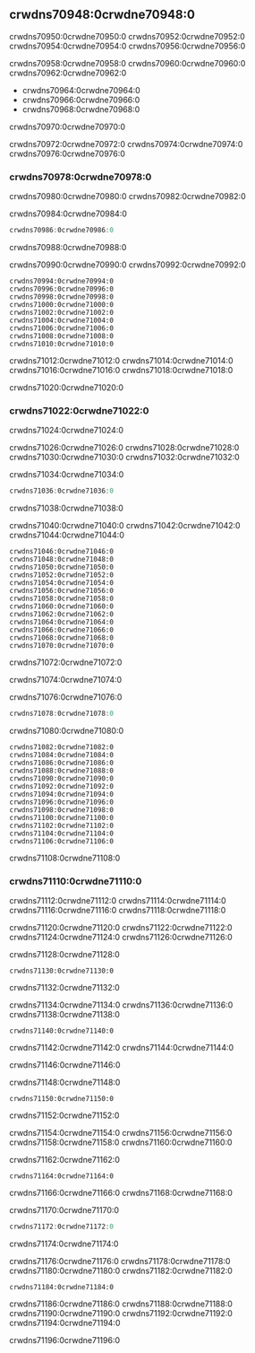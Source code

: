 ## crwdns70948:0crwdne70948:0

crwdns70950:0crwdne70950:0 crwdns70952:0crwdne70952:0 crwdns70954:0crwdne70954:0 crwdns70956:0crwdne70956:0

crwdns70958:0crwdne70958:0 crwdns70960:0crwdne70960:0 crwdns70962:0crwdne70962:0

* crwdns70964:0crwdne70964:0
* crwdns70966:0crwdne70966:0
* crwdns70968:0crwdne70968:0

crwdns70970:0crwdne70970:0

crwdns70972:0crwdne70972:0 crwdns70974:0crwdne70974:0 crwdns70976:0crwdne70976:0

### crwdns70978:0crwdne70978:0

crwdns70980:0crwdne70980:0 crwdns70982:0crwdne70982:0

<span class="filename">crwdns70984:0crwdne70984:0</span>

```rust
crwdns70986:0crwdne70986:0
```


<span class="caption">crwdns70988:0crwdne70988:0</span>

crwdns70990:0crwdne70990:0 crwdns70992:0crwdne70992:0


<!-- Not extracting output because changes to this output aren't significant;
the changes are likely to be due to the threads running differently rather than
changes in the compiler -->

```text
crwdns70994:0crwdne70994:0
crwdns70996:0crwdne70996:0
crwdns70998:0crwdne70998:0
crwdns71000:0crwdne71000:0
crwdns71002:0crwdne71002:0
crwdns71004:0crwdne71004:0
crwdns71006:0crwdne71006:0
crwdns71008:0crwdne71008:0
crwdns71010:0crwdne71010:0
```

crwdns71012:0crwdne71012:0 crwdns71014:0crwdne71014:0 crwdns71016:0crwdne71016:0 crwdns71018:0crwdne71018:0

crwdns71020:0crwdne71020:0

### crwdns71022:0crwdne71022:0

crwdns71024:0crwdne71024:0

crwdns71026:0crwdne71026:0 crwdns71028:0crwdne71028:0 crwdns71030:0crwdne71030:0 crwdns71032:0crwdne71032:0

<span class="filename">crwdns71034:0crwdne71034:0</span>

```rust
crwdns71036:0crwdne71036:0
```


<span class="caption">crwdns71038:0crwdne71038:0</span>

crwdns71040:0crwdne71040:0 crwdns71042:0crwdne71042:0 crwdns71044:0crwdne71044:0


<!-- Not extracting output because changes to this output aren't significant;
the changes are likely to be due to the threads running differently rather than
changes in the compiler -->

```text
crwdns71046:0crwdne71046:0
crwdns71048:0crwdne71048:0
crwdns71050:0crwdne71050:0
crwdns71052:0crwdne71052:0
crwdns71054:0crwdne71054:0
crwdns71056:0crwdne71056:0
crwdns71058:0crwdne71058:0
crwdns71060:0crwdne71060:0
crwdns71062:0crwdne71062:0
crwdns71064:0crwdne71064:0
crwdns71066:0crwdne71066:0
crwdns71068:0crwdne71068:0
crwdns71070:0crwdne71070:0
```

crwdns71072:0crwdne71072:0

crwdns71074:0crwdne71074:0

<span class="filename">crwdns71076:0crwdne71076:0</span>

```rust
crwdns71078:0crwdne71078:0
```

crwdns71080:0crwdne71080:0


<!-- Not extracting output because changes to this output aren't significant;
the changes are likely to be due to the threads running differently rather than
changes in the compiler -->

```text
crwdns71082:0crwdne71082:0
crwdns71084:0crwdne71084:0
crwdns71086:0crwdne71086:0
crwdns71088:0crwdne71088:0
crwdns71090:0crwdne71090:0
crwdns71092:0crwdne71092:0
crwdns71094:0crwdne71094:0
crwdns71096:0crwdne71096:0
crwdns71098:0crwdne71098:0
crwdns71100:0crwdne71100:0
crwdns71102:0crwdne71102:0
crwdns71104:0crwdne71104:0
crwdns71106:0crwdne71106:0
```

crwdns71108:0crwdne71108:0

### crwdns71110:0crwdne71110:0

crwdns71112:0crwdne71112:0 crwdns71114:0crwdne71114:0<!-- ignore
--> crwdns71116:0crwdne71116:0 crwdns71118:0crwdne71118:0

crwdns71120:0crwdne71120:0 crwdns71122:0crwdne71122:0 crwdns71124:0crwdne71124:0 crwdns71126:0crwdne71126:0

<span class="filename">crwdns71128:0crwdne71128:0</span>

```rust,ignore,does_not_compile
crwdns71130:0crwdne71130:0
```


<span class="caption">crwdns71132:0crwdne71132:0</span>

crwdns71134:0crwdne71134:0 crwdns71136:0crwdne71136:0 crwdns71138:0crwdne71138:0

```console
crwdns71140:0crwdne71140:0
```

crwdns71142:0crwdne71142:0 crwdns71144:0crwdne71144:0

crwdns71146:0crwdne71146:0

<span class="filename">crwdns71148:0crwdne71148:0</span>

```rust,ignore,does_not_compile
crwdns71150:0crwdne71150:0
```


<span class="caption">crwdns71152:0crwdne71152:0</span>

crwdns71154:0crwdne71154:0 crwdns71156:0crwdne71156:0 crwdns71158:0crwdne71158:0 crwdns71160:0crwdne71160:0

crwdns71162:0crwdne71162:0


<!-- manual-regeneration
after automatic regeneration, look at listings/ch16-fearless-concurrency/listing-16-03/output.txt and copy the relevant part
-->

```text
crwdns71164:0crwdne71164:0
```

crwdns71166:0crwdne71166:0 crwdns71168:0crwdne71168:0

<span class="filename">crwdns71170:0crwdne71170:0</span>

```rust
crwdns71172:0crwdne71172:0
```


<span class="caption">crwdns71174:0crwdne71174:0</span>

crwdns71176:0crwdne71176:0 crwdns71178:0crwdne71178:0 crwdns71180:0crwdne71180:0 crwdns71182:0crwdne71182:0

```console
crwdns71184:0crwdne71184:0
```

crwdns71186:0crwdne71186:0 crwdns71188:0crwdne71188:0 crwdns71190:0crwdne71190:0 crwdns71192:0crwdne71192:0 crwdns71194:0crwdne71194:0

crwdns71196:0crwdne71196:0
